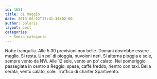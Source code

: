 ```yaml
---
id: 1651
title: 31 maggio
date: 2013-06-02T17:41:34+02:00
author: polaris
layout: post
categories:
  - Senza categoria
---
```

Notte tranquilla. Alle 5:30 previsioni non belle. Domani dovrebbe essere meglio. Si resta. Un po&#8217; di pioggia, nuvoloni neri. Si alterna pioggia e sole, sempre vento da NW. Alle 12 sole, vento un po&#8217; calato. Nel pomeriggio passegiata in centro a Reggio, spese, caffè freddo, rientro con taxi. Bella serata, vento calato, sole. Traffico di charter Spartivento.